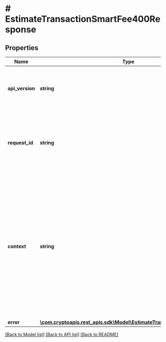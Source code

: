 # # EstimateTransactionSmartFee400Response

## Properties

Name | Type | Description | Notes
------------ | ------------- | ------------- | -------------
**api_version** | **string** | Specifies the version of the API that incorporates this endpoint. |
**request_id** | **string** | Defines the ID of the request. The &#x60;requestId&#x60; is generated by Crypto APIs and it&#39;s unique for every request. |
**context** | **string** | In batch situations the user can use the context to correlate responses with requests. This property is present regardless of whether the response was successful or returned as an error. &#x60;context&#x60; is specified by the user. | [optional]
**error** | [**\com.cryptoapis.rest_apis.sdk\Model\EstimateTransactionSmartFeeE400**](EstimateTransactionSmartFeeE400.md) |  |

[[Back to Model list]](../../README.md#models) [[Back to API list]](../../README.md#endpoints) [[Back to README]](../../README.md)
